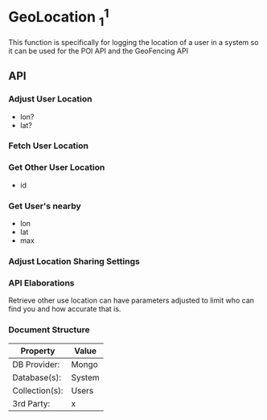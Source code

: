 # GeoLocation $_1^1$
This function is specifically for logging the location of a user in a system so it can be used for the POI API and the GeoFencing API

## API
### Adjust User Location
* lon?
* lat?

### Fetch User Location
### Get Other User Location
* id

### Get User's nearby
* lon
* lat
* max

### Adjust Location Sharing Settings

### API Elaborations
Retrieve other use location can have parameters adjusted to limit who can find you and how accurate that is.

### Document Structure

| Property | Value |
|----------|-------|
| DB Provider: | Mongo |
| Database(s): | System |
| Collection(s): | Users | 
| 3rd Party: | x |

